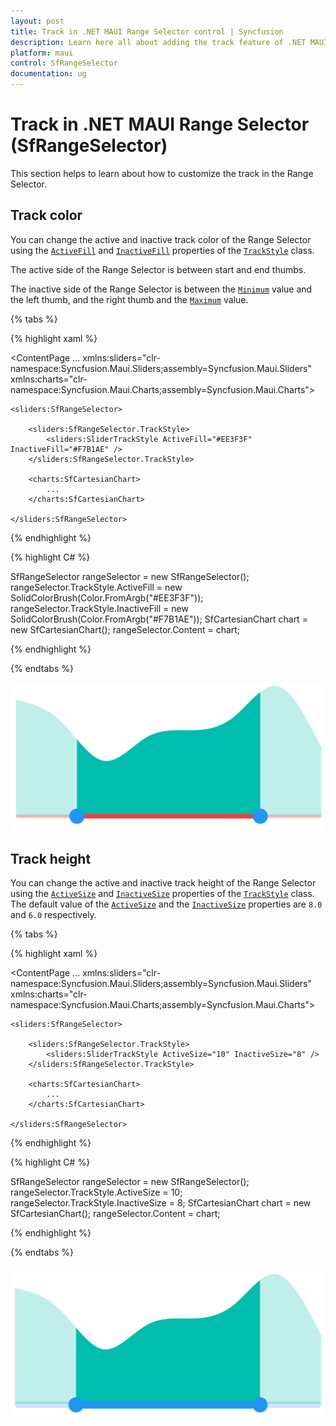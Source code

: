 ```yaml
---
layout: post
title: Track in .NET MAUI Range Selector control | Syncfusion
description: Learn here all about adding the track feature of .NET MAUI Range Selector (SfRangeSelector) control and more.
platform: maui
control: SfRangeSelector
documentation: ug
---
```


# Track in .NET MAUI Range Selector (SfRangeSelector)

This section helps to learn about how to customize the track in the Range Selector.

## Track color

You can change the active and inactive track color of the Range Selector using the [`ActiveFill`](https://help.syncfusion.com/cr/maui/Syncfusion.Maui.Sliders.SliderTrackStyle.html#Syncfusion_Maui_Sliders_SliderTrackStyle_ActiveFill) and [`InactiveFill`](https://help.syncfusion.com/cr/maui/Syncfusion.Maui.Sliders.SliderTrackStyle.html#Syncfusion_Maui_Sliders_SliderTrackStyle_InactiveFill) properties of the [`TrackStyle`](https://help.syncfusion.com/cr/maui/Syncfusion.Maui.Sliders.SliderBase.html#Syncfusion_Maui_Sliders_SliderBase_TrackStyle) class.

The active side of the Range Selector is between start and end thumbs.

The inactive side of the Range Selector is between the [`Minimum`](https://help.syncfusion.com/cr/maui/Syncfusion.Maui.Sliders.SliderBase.html#Syncfusion_Maui_Sliders_SliderBase_Minimum) value and the left thumb, and the right thumb and the [`Maximum`](https://help.syncfusion.com/cr/maui/Syncfusion.Maui.Sliders.SliderBase.html#Syncfusion_Maui_Sliders_SliderBase_Maximum) value.

{% tabs %}

{% highlight xaml %}

<ContentPage 
             ...
             xmlns:sliders="clr-namespace:Syncfusion.Maui.Sliders;assembly=Syncfusion.Maui.Sliders"
             xmlns:charts="clr-namespace:Syncfusion.Maui.Charts;assembly=Syncfusion.Maui.Charts">
    
    <sliders:SfRangeSelector>
        
        <sliders:SfRangeSelector.TrackStyle>
            <sliders:SliderTrackStyle ActiveFill="#EE3F3F" InactiveFill="#F7B1AE" />
        </sliders:SfRangeSelector.TrackStyle>
        
        <charts:SfCartesianChart>
            ...
        </charts:SfCartesianChart>
    
    </sliders:SfRangeSelector>
</ContentPage>

{% endhighlight %}

{% highlight C# %}

SfRangeSelector rangeSelector = new SfRangeSelector();
rangeSelector.TrackStyle.ActiveFill = new SolidColorBrush(Color.FromArgb("#EE3F3F"));
rangeSelector.TrackStyle.InactiveFill = new SolidColorBrush(Color.FromArgb("#F7B1AE"));
SfCartesianChart chart = new SfCartesianChart();
rangeSelector.Content = chart;

{% endhighlight %}

{% endtabs %}

![RangeSelector track color](images/track/track-color.png)

## Track height

You can change the active and inactive track height of the Range Selector using the [`ActiveSize`](https://help.syncfusion.com/cr/maui/Syncfusion.Maui.Sliders.SliderTrackStyle.html#Syncfusion_Maui_Sliders_SliderTrackStyle_ActiveSize) and [`InactiveSize`](https://help.syncfusion.com/cr/maui/Syncfusion.Maui.Sliders.SliderTrackStyle.html#Syncfusion_Maui_Sliders_SliderTrackStyle_InactiveSize) properties of the [`TrackStyle`](https://help.syncfusion.com/cr/maui/Syncfusion.Maui.Sliders.SliderBase.html#Syncfusion_Maui_Sliders_SliderBase_TrackStyle) class. The default value of the [`ActiveSize`](https://help.syncfusion.com/cr/maui/Syncfusion.Maui.Sliders.SliderTrackStyle.html#Syncfusion_Maui_Sliders_SliderTrackStyle_ActiveSize) and the [`InactiveSize`](https://help.syncfusion.com/cr/maui/Syncfusion.Maui.Sliders.SliderTrackStyle.html#Syncfusion_Maui_Sliders_SliderTrackStyle_InactiveSize) properties are `8.0` and `6.0` respectively.

{% tabs %}

{% highlight xaml %}

<ContentPage 
             ...
             xmlns:sliders="clr-namespace:Syncfusion.Maui.Sliders;assembly=Syncfusion.Maui.Sliders"
             xmlns:charts="clr-namespace:Syncfusion.Maui.Charts;assembly=Syncfusion.Maui.Charts">
    
    <sliders:SfRangeSelector>
        
        <sliders:SfRangeSelector.TrackStyle>
            <sliders:SliderTrackStyle ActiveSize="10" InactiveSize="8" />
        </sliders:SfRangeSelector.TrackStyle>
        
        <charts:SfCartesianChart>
            ...
        </charts:SfCartesianChart>
    
    </sliders:SfRangeSelector>
</ContentPage>

{% endhighlight %}

{% highlight C# %}

SfRangeSelector rangeSelector = new SfRangeSelector();
rangeSelector.TrackStyle.ActiveSize = 10;
rangeSelector.TrackStyle.InactiveSize = 8;
SfCartesianChart chart = new SfCartesianChart();
rangeSelector.Content = chart;

{% endhighlight %}

{% endtabs %}

![RangeSelector track size](images/track/track-size.png)

